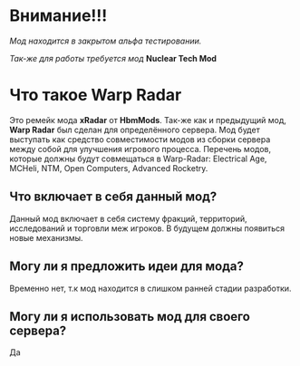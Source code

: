 # Внимание!!!
*Мод находится в закрытом альфа тестировании.*

*Так-же для работы требуется мод* **Nuclear Tech Mod**

# Что такое Warp Radar
Это ремейк мода **xRadar** от **HbmMods**.
Так-же как и предыдущий мод, **Warp Radar** был сделан для определённого сервера.
Мод будет выступать как средство совместимости модов из сборки сервера между собой для улучшения игрового процесса.
Перечень модов, которые должны будут совмещаться в Warp-Radar: Electrical Age, MCHeli, NTM, Open Computers, Advanced Rocketry.

## Что включает в себя данный мод?
Данный мод включает в себя систему фракций, территорий, исследований и торговли меж игроков.
В будущем должны появиться новые механизмы.

## Могу ли я предложить идеи для мода?
Временно нет, т.к мод находится в слишком ранней стадии разработки.

## Могу ли я использовать мод для своего сервера?
Да
